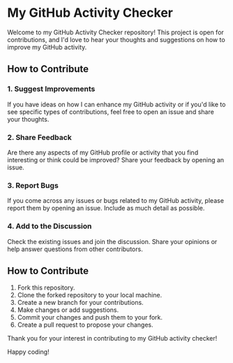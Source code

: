 # My GitHub Activity Checker

Welcome to my GitHub Activity Checker repository! This project is open for contributions, and I'd love to hear your thoughts and suggestions on how to improve my GitHub activity.

## How to Contribute

### 1. Suggest Improvements
If you have ideas on how I can enhance my GitHub activity or if you'd like to see specific types of contributions, feel free to open an issue and share your thoughts.

### 2. Share Feedback
Are there any aspects of my GitHub profile or activity that you find interesting or think could be improved? Share your feedback by opening an issue.

### 3. Report Bugs
If you come across any issues or bugs related to my GitHub activity, please report them by opening an issue. Include as much detail as possible.

### 4. Add to the Discussion
Check the existing issues and join the discussion. Share your opinions or help answer questions from other contributors.

## How to Contribute

1. Fork this repository.
2. Clone the forked repository to your local machine.
3. Create a new branch for your contributions.
4. Make changes or add suggestions.
5. Commit your changes and push them to your fork.
6. Create a pull request to propose your changes.

Thank you for your interest in contributing to my GitHub activity checker!

Happy coding!
